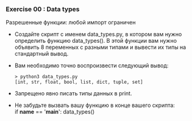 ### Exercise 00 : Data types

Разрешенные функции: любой импорт ограничен

* Создайте скрипт с именем data_types.py, в котором вам нужно определить функцию data_types(). В этой функции вам нужно объявить 8 переменных с разными типами и вывести их типы на стандартный вывод.

* Вам необходимо точно воспроизвести следующий вывод:
    
      > python3 data_types.py
      [int, str, float, bool, list, dict, tuple, set]


* Запрещено явно писать типы данных в print. 
* Не забудьте вызвать вашу функцию в конце вашего скрипта:    
        if __name__ == '__main__':
            data_types()

